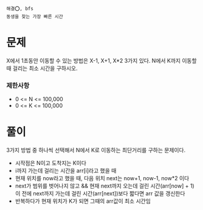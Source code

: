 ```
해결⭕️, bfs
동생을 찾는 가장 빠른 시간
```

# 문제

X에서 1초동안 이동할 수 있는 방법은 X-1, X+1, X\*2 3가지 있다. N에서 K까지 이동할 때 걸리는 최소 시간을 구하시오.

### 제한사항

- 0 <= N <= 100,000
- 0 <= K <= 100,000

# 풀이

3가지 방법 중 하나씩 선택해서 N에서 K로 이동하는 최단거리를 구하는 문제이다.

- 시작점은 N이고 도착지는 K이다
- i까지 가는데 걸리는 시간을 arr[i]라고 했을 때
- 현재 위치를 now라고 했을 때, 다음 위치 next는 now+1, now-1, now\*2 이다
- next가 범위를 벗어나지 않고 && 현재 next까지 오는데 걸린 시간(arr[now] + 1)이 전에 next까지 가는데 걸린 시간(arr[next])보다 짧다면 arr 값을 갱신한다
- 반복하다가 현재 위치가 K가 되면 그때의 arr값이 최소 시간임
